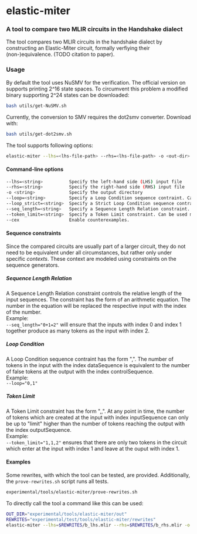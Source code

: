 # elastic-miter
### A tool to compare two MLIR circuits in the Handshake dialect


The tool compares two MLIR circuits in the handshake dialect by constructing an Elastic-Miter circuit, formally verfiying their (non-)equivalence. (TODO citation to paper).


### Usage
By default the tool uses NuSMV for the verification. The official version on supports printing 2^16 state spaces. To circumvent this problem a modified binary supporting 2^24 states can be downloaded:
```bash
bash utils/get-NuSMV.sh
```

Currently, the conversion to SMV requires the dot2smv converter. Download with:
```bash
bash utils/get-dot2smv.sh
```


The tool supports following options:
```bash
elastic-miter --lhs=<lhs-file-path> --rhs=<lhs-file-path> -o <out-dir> [--loop=<string>] [--loop_strict=<string>] [--seq_length=<string>] [--token_limit=<string>] [--cex]
```


#### Command-line options

```bash
--lhs=<string>          Specify the left-hand side (LHS) input file
--rhs=<string>          Specify the right-hand side (RHS) input file
-o <string>             Specify the output directory
--loop=<string>         Specify a Loop Condition sequence contraint. Can be used multiple times.
--loop_strict=<string>  Specify a Strict Loop Condition sequence contraint. Can be used multiple times.
--seq_length=<string>   Specify a Sequence Length Relation constraint. Can be used multiple times.
--token_limit=<string>  Specify a Token Limit constraint. Can be used multiple times.
--cex                   Enable counterexamples.
```


#### Sequence constraints

Since the compared circuits are usually part of a larger circuit, they do not need to be equivalent under all circumstances, but rather only under specific *contexts*. These context are modeled using constraints on the sequence generators. 


##### Sequence Length Relation
A Sequence Length Relation constraint controls the relative length of the input sequences.
The constraint has the form of an arithmetic equation. The number in the equation will be replaced the respective input with the index of the number.  
Example:  
`--seq_length="0+1=2"` will ensure that the inputs with index 0 and index 1 together produce as many tokens as the input with index 2.


##### Loop Condition
A Loop Condition sequence contraint has the form "<dataSequence>,<controlSequence>".
The number of tokens in the input with the index dataSequence is equivalent to the number of false tokens at the output with the index controlSequence.  
Example:  
`--loop="0,1"`

##### Token Limit
A Token Limit constraint has the form "<inputSequence>,<outputSequence>,<limit>".
At any point in time, the number of tokens which are created at the input with index inputSequence can only be up to "limit" higher than the number of tokens reaching the output with the index outputSequence.  
Example:  
`--token_limit="1,1,2"` ensures that there are only two tokens in the circuit which enter at the input with index 1 and leave at the ouput with index 1.

#### Examples

Some rewrites, with which the tool can be tested, are provided. Additionally, the `prove-rewrites.sh` script runs all tests.

```bash
experimental/tools/elastic-miter/prove-rewrites.sh
```

To directly call the tool a command like this can be used:
```bash
OUT_DIR="experimental/tools/elastic-miter/out"
REWRITES="experimental/test/tools/elastic-miter/rewrites"
elastic-miter --lhs=$REWRITES/b_lhs.mlir --rhs=$REWRITES/b_rhs.mlir -o $OUT_DIR --seq_length="0+1=3" --seq_length="0=2" --loop_strict=0,1
```

